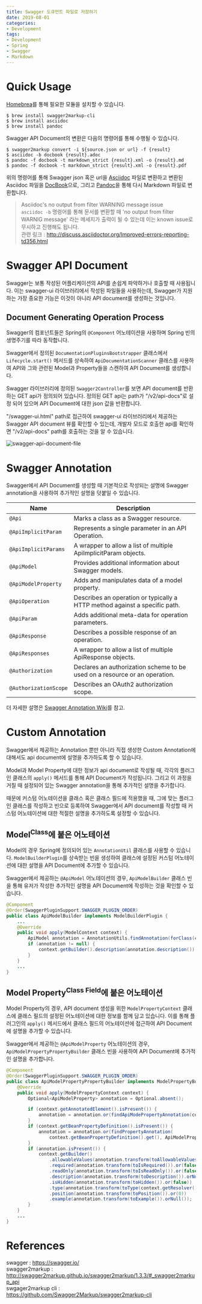 ```yaml
---
title: Swagger 도큐먼트 파일로 저장하기
date: 2019-08-01
categories:
- Development
tags:
- Development
- Spring
- Swagger
- Markdown
---
```


# Quick Usage

[Homebrea](https://brew.sh/)를 통해 필요한 모듈을 설치할 수 있습니다.

```terminal
$ brew install swagger2markup-cli
$ brew install asciidoc
$ brew install pandoc
```

Swagger API Document의 변환은 다음의 명령어를 통해 수행될 수 있습니다.

```terminal
$ swagger2markup convert -i ${source.json or url} -f {result}
$ asciidoc -b docbook {result}.adoc   
$ pandoc -f docbook -t markdown_strict {result}.xml -o {result}.md
$ pandoc -f docbook -t markdown_strict {result}.xml -o {result}.pdf
```

위의 명령어를 통해 Swagger json 혹은 url을 [Asciidoc](https://asciidoctor.org/docs/asciidoc-syntax-quick-reference/) 파일로 변환하고 변환된 Asciidoc 파일을 [DocBook](https://docbook.org/whatis)으로, 그리고 [Pandoc](https://pandoc.org/MANUAL.html)을 통해 다시 Markdown 파일로 변환합니다.

> Asciidoc's no output from filter WARNING message issue  
`asciidoc -b` 명령어를 통해 문서를 변환할 때 'no output from filter WARNIG message' 라는 메세지가 출력이 될 수 있는데 이는 known issue로 무시하고 진행해도 됩니다.  
관련 링크 : http://discuss.asciidoctor.org/Improved-errors-reporting-td356.html  

# Swagger API Document

Swagger는 보통 작성된 어플리케이션의 API를 손쉽게 파악하거나 호출할 때 사용됩니다. 이는 swagger-ui 라이브러리에서 작성된 파일들을 사용하는데, Swagger가 지원 하는 가장 중요한 기능은 이것이 아니라 API document를 생성하는 것입니다.

## Document Generating Operation Process

Swagger의 컴포넌트들은 Spring의 `@Component` 어노테이션을 사용하며 Spring 빈의 생명주기를 따라 동작합니다.

Swagger에서 정의된 `DocumentationPluginsBootstrapper` 클래스에서 `Lifecycle.start()` 메서드를 상속하여 `ApiDocumentationScanner` 클래스를 사용하여 API와 그와 관련된 Model과 Property들을 스캔하여 API Document를 생성합니다.

Swagger 라이브러리에 정의된 `Swagger2Controller`를 보면 API document를 반환하는 GET api가 정의되어 있습니다. 정의된 GET api는 path가 "/v2/api-docs"로 설정 되어 있으며  API Document에 대한 json 값을 반환합니다.

"/swagger-ui.html" path로 접근하여 swagger-ui 라이브러리에서 제공하는 Swagger API document 뷰를 확인할 수 있는데, 개발자 모드로 호출한 api를 확인하면 "/v2/api-docs" path를 호출하는 것을 알 수 있습니다.

![swagger-api-document-file](https://user-images.githubusercontent.com/18159012/62447656-cfc5ae00-b7a0-11e9-9afb-b493c02439af.png)


# Swagger Annotation

Swagger에서 API Document를 생성할 때 기본적으로 작성되는 설명에 Swagger annotation을 사용하여 추가적인 설명을 덧붙일 수 있습니다. 

|Name | Description |
| -        | -      |
| `@Api` | Marks a class as a Swagger resource. |
| `@ApiImplicitParam` | Represents a single parameter in an API Operation. |
| `@ApiImplicitParams` | A wrapper to allow a list of multiple ApiImplicitParam objects.
| `@ApiModel` | Provides additional information about Swagger models. |
| `@ApiModelProperty` | Adds and manipulates data of a model property. |
| `@ApiOperation` | Describes an operation or typically a HTTP method against a specific path. |
| `@ApiParam` | Adds additional meta-data for operation parameters. |
| `@ApiResponse` | Describes a possible response of an operation. |
| `@ApiResponses` | A wrapper to allow a list of multiple ApiResponse objects. |
| `@Authorization` | Declares an authorization scheme to be used on a resource or an operation. |
| `@AuthorizationScope` | Describes an OAuth2 authorization scope. |

더 자세한 설명은 [Swagger Annotation Wiki](https://github.com/swagger-api/swagger-core/wiki/annotations)를 참고.

# Custom Annotation

Swagger에서 제공하는 Annotation 뿐만 아니라 직접 생성한 Custom Annotation에 대해서도 api document에 설명을 추가하도록 할 수 있습니다.

Model과 Model Property에 대한 정보가 api document로 작성될 때, 각각의 플러그인 클래스의 `apply()` 메서드를 통해 API Document가 작성됩니다. 그리고 이 과정을 거칠 때 설정되어 있는 Swagger annotation을 통해 추가적인 설명을 추가합니다.

때문에 커스텀 어노테이션을 클래스 혹은 클래스 필드에 적용했을 때, 그에 맞는 플러그인 클래스를 작성하고 빈으로 등록하여 Swagger에서 API document를 작성할 때 커스텀 어노테이션에 대한 적절한 설명을 추가하도록 설정할 수 있습니다.

## Model<sup>Class</sup>에 붙은 어노테이션

Model의 경우 Spring에 정의되어 있는 `AnnotationUtil` 클래스를 사용할 수 있습니다. `ModelBuilderPlugin`를 상속받는 빈을 생성하여 클래스에 설정된 커스텀 어노테이션에 대한 설명을 API Document에 추가할 수 있습니다.

Swagger에서 제공하는 `@ApiModel` 어노테이션의 경우, `ApiModelBuilder` 클래스 빈을 통해 유저가 작성한 추가적인 설명을 API Document에 작성하는 것을 확인할 수 있습니다.

```java
@Component
@Order(SwaggerPluginSupport.SWAGGER_PLUGIN_ORDER)
public class ApiModelBuilder implements ModelBuilderPlugin {
    ...
    @Override
    public void apply(ModelContext context) {
        ApiModel annotation = AnnotationUtils.findAnnotation(forClass(context), ApiModel.class);
        if (annotation != null) {
            context.getBuilder().description(annotation.description());
        }
    }
    ...
}
```

## Model Property<sup>Class Field</sup>에 붙은 어노테이션

Model Property의 경우, API document 생성을 위한 `ModelPropertyContext` 클래스에 클래스 필드의 설정된 어노테이션에 대한 정보를 함께 담고 있습니다. 이를 통해 플러그인의 `apply()` 메서드에서 클래스 필드의 어노테이션에 접근하여 API Document에 설명을 추가할 수 있습니다.

Swagger에서 제공하는 `@ApiModelProperty` 어노테이션의 경우, `ApiModelPropertyPropertyBuilder` 클래스 빈을 사용하여 API Document에 추가적인 설명을 추가합니다.

```java
@Component
@Order(SwaggerPluginSupport.SWAGGER_PLUGIN_ORDER)
public class ApiModelPropertyPropertyBuilder implements ModelPropertyBuilderPlugin {
    @Override
    public void apply(ModelPropertyContext context) {
        Optional<ApiModelProperty> annotation = Optional.absent();

        if (context.getAnnotatedElement().isPresent()) {
            annotation = annotation.or(findApiModePropertyAnnotation(context.getAnnotatedElement().get()));
        }
        if (context.getBeanPropertyDefinition().isPresent()) {
            annotation = annotation.or(findPropertyAnnotation(
                context.getBeanPropertyDefinition().get(), ApiModelProperty.class));
        }
        if (annotation.isPresent()) {
            context.getBuilder()
                .allowableValues(annotation.transform(toAllowableValues()).orNull())
                .required(annotation.transform(toIsRequired()).or(false))
                .readOnly(annotation.transform(toIsReadOnly()).or(false))
                .description(annotation.transform(toDescription()).orNull())
                .isHidden(annotation.transform(toHidden()).or(false))
                .type(annotation.transform(toType(context.getResolver())).orNull())
                .position(annotation.transform(toPosition()).or(0))
                .example(annotation.transform(toExample()).orNull());
        }
    }
    ...
}
```


# References  
swagger : https://swagger.io/  
swagger2markup : http://swagger2markup.github.io/swagger2markup/1.3.3/#_swagger2markup_api  
swgager2markup cli : https://github.com/Swagger2Markup/swagger2markup-cli